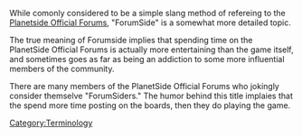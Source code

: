 While comonly considered to be a simple slang method of refereing to the
[Planetside Official Forums](Planetside_Official_Forums.md),
"ForumSide" is a somewhat more detailed topic.

The true meaning of Forumside implies that spending time on the
PlanetSide Official Forums is actually more entertaining than the game
itself, and sometimes goes as far as being an addiction to some more
influential members of the community.

There are many members of the PlanetSide Official Forums who jokingly
consider themselve "ForumSiders." The humor behind this title implaies
that the spend more time posting on the boards, then they do playing the
game.

[Category:Terminology](Category:Terminology.md)
